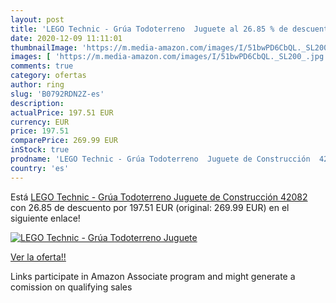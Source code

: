 ```yaml
---
layout: post
title: 'LEGO Technic - Grúa Todoterreno  Juguete al 26.85 % de descuento'
date: 2020-12-09 11:11:01
thumbnailImage: 'https://m.media-amazon.com/images/I/51bwPD6CbQL._SL200_.jpg'
images: [ 'https://m.media-amazon.com/images/I/51bwPD6CbQL._SL200_.jpg' ]
comments: true
category: ofertas
author: ring
slug: 'B0792RDN2Z-es'
description:
actualPrice: 197.51 EUR
currency: EUR
price: 197.51
comparePrice: 269.99 EUR
inStock: true
prodname: 'LEGO Technic - Grúa Todoterreno  Juguete de Construcción  42082 '
country: 'es'
---
```


Está [LEGO Technic - Grúa Todoterreno  Juguete de Construcción  42082 ](https://www.amazon.es/dp/B0792RDN2Z/?tag=tolees-21) con 26.85 de descuento por 197.51 EUR (original: 269.99 EUR) en el siguiente enlace!

[![LEGO Technic - Grúa Todoterreno  Juguete](https://m.media-amazon.com/images/I/51bwPD6CbQL._SL200_.jpg)](https://www.amazon.es/dp/B0792RDN2Z/?tag=tolees-21)

[Ver la oferta!!](https://www.amazon.es/dp/B0792RDN2Z/?tag=tolees-21)

Links participate in Amazon Associate program and might generate a comission on qualifying sales


